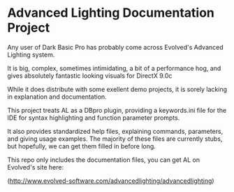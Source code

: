 Advanced Lighting Documentation Project
========================

Any user of Dark Basic Pro has probably come across Evolved's Advanced Lighting system.

It is big, complex, sometimes intimidating, a bit of a performance hog, and gives absolutely fantastic looking visuals for DirectX 9.0c

While it does distribute with some exellent demo projects, it is sorely lacking in explanation and documentation.

This project treats AL as a DBpro plugin, providing a keywords.ini file for the IDE for syntax highlighting and function parameter prompts.

It also provides standardized help files, explaining commands, parameters, and giving usage examples. The majority of these files are currently stubs, but hopefully, we can get them filled in before long.

This repo only includes the documentation files, you can get AL on Evolved's site here:

(http://www.evolved-software.com/advancedlighting/advancedlighting)